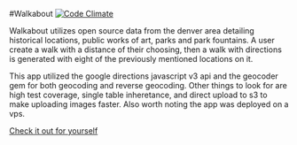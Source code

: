 #Walkabout
[![Code Climate](https://codeclimate.com/github/121watts/the_pivot/badges/gpa.svg)](https://codeclimate.com/github/121watts/the_pivot)



Walkabout utilizes open source data from the denver area detailing historical locations, public works of art, parks and park fountains. A user create a walk with a distance of their choosing, then a walk with directions is generated with eight of the previously mentioned locations on it. 

This app utilized the google directions javascript v3 api and the geocoder gem for both geocoding and reverse geocoding. Other things to look for are high test coverage, single table inheretance, and direct upload to s3 to make uploading images faster. Also worth noting the app was deployed on a vps. 

[Check it out for yourself](http://www.walkabout.pw/)
